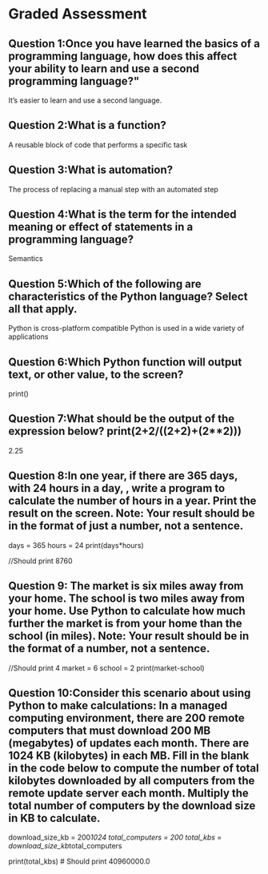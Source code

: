 # Graded Assessment

## Question 1:Once you have learned the basics of a programming language, how does this affect your ability to learn and use a second programming language?"

It’s easier to learn and use a second language.

## Question 2:What is a function?

A reusable block of code that performs a specific task

## Question 3:What is automation?

The process of replacing a manual step with an automated step

## Question 4:What is the term for the intended meaning or effect of statements in a programming language?

Semantics

## Question 5:Which of the following are characteristics of the Python language? Select all that apply.

Python is cross-platform compatible
Python is used in a wide variety of applications

## Question 6:Which Python function will output text, or other value, to the screen?

print()

## Question 7:What should be the output of the expression below? print(2+2/((2+2)+(2**2)))

2.25

## Question 8:In one year, if there are 365 days, with 24 hours in a day, , write a program to calculate the number of hours in a year. Print the result on the screen. Note: Your result should be in the format of just a number, not a sentence.

days = 365
hours = 24
print(days*hours)

//Should print 8760

## Question 9: The market is six miles away from your home. The school is two miles away from your home. Use Python to calculate how much further the market is from your home than the school (in miles). Note: Your result should be in the format of a number, not a sentence.

//Should print 4
market = 6
school = 2
print(market-school)

## Question 10:Consider this scenario about using Python to make calculations: In a managed computing environment, there are 200 remote computers that must download 200 MB (megabytes) of updates each month. There are 1024 KB (kilobytes) in each MB. Fill in the blank in the code below to compute the number of total kilobytes downloaded by all computers from the remote update server each month. Multiply the total number of computers by the download size in KB to calculate.

download_size_kb = 200*1024
total_computers = 200
total_kbs = download_size_kb*total_computers

print(total_kbs) # Should print 40960000.0